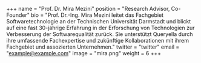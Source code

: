 +++
name = "Prof. Dr. Mira Mezini"
position = "Research Advisor, Co-Founder"
bio = "Prof. Dr.-Ing. Mira Mezini leitet das Fachgebiet Softwaretechnologie an der Technischen Universität Darmstadt und blickt auf eine fast 30-jährige Erfahrung in der Erforschung von Technologien zur Verbesserung der Softwarequalität zurück. Sie unterstützt Queryella durch ihre umfassende Fachexpertise und zukünftige Kollaborationen mit ihrem Fachgebiet und assozierten Unternehmen."
twitter = "twitter"
email = "example@example.com"
image = "mira.png"
weight = 6
+++